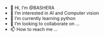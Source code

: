 - 👋 Hi, I’m @BASHERA
- 👀 I’m interested in AI and Computer vision
- 🌱 I’m currently learning python
- 💞️ I’m looking to collaborate on ...
- 📫 How to reach me ...

<!---
BASHERA/BASHERA is a ✨ special ✨ repository because its `README.md` (this file) appears on your GitHub profile.
You can click the Preview link to take a look at your changes.
--->
